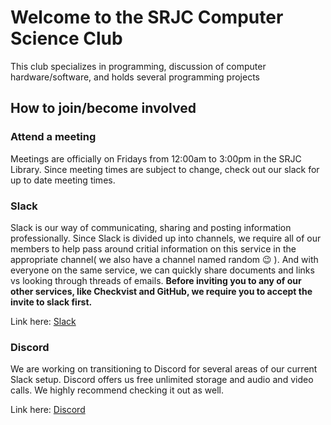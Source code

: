 # Welcome to the SRJC Computer Science Club

This club specializes in programming, discussion of computer hardware/software, and holds several programming projects

## How to join/become involved

### Attend a meeting
Meetings are officially on Fridays from 12:00am to 3:00pm in the SRJC Library. Since meeting times are subject to change, check out our slack for up to date meeting times.

### Slack

Slack is our way of communicating, sharing and posting information professionally. Since Slack is divided up into channels, we require all of our members to help pass around critial information on this service in the appropriate channel( we also have a channel named random :wink: ). And with everyone on the same service, we can quickly share documents and links vs looking through threads of emails. **Before inviting you to any of our other services, like Checkvist and GitHub, we require you to accept the invite to slack first.**

Link here: [Slack](srjccsc.slack.com)

### Discord

We are working on transitioning to Discord for several areas of our current Slack setup. Discord offers us free unlimited storage and audio and video calls. We highly recommend checking it out as well.

Link here: [Discord](https://discord.gg/eK9vCGh)
